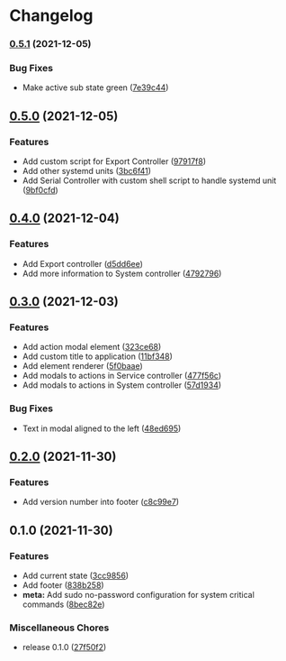 # Changelog

### [0.5.1](https://www.github.com/fussel178/raspberry-manager/compare/v0.5.0...v0.5.1) (2021-12-05)


### Bug Fixes

* Make active sub state green ([7e39c44](https://www.github.com/fussel178/raspberry-manager/commit/7e39c44363f0f54ad2492f16af62e21e8f52e58c))

## [0.5.0](https://www.github.com/fussel178/raspberry-manager/compare/v0.4.0...v0.5.0) (2021-12-05)


### Features

* Add custom script for Export Controller ([97917f8](https://www.github.com/fussel178/raspberry-manager/commit/97917f8a7c68e713e526773e3273ae1c231da9af))
* Add other systemd units ([3bc6f41](https://www.github.com/fussel178/raspberry-manager/commit/3bc6f41c1eec8d08c0bfed4dc3af57df4eb6aaa6))
* Add Serial Controller with custom shell script to handle systemd unit ([9bf0cfd](https://www.github.com/fussel178/raspberry-manager/commit/9bf0cfd613193b32a06e4945ce483e21a48fddd8))

## [0.4.0](https://www.github.com/fussel178/raspberry-manager/compare/v0.3.0...v0.4.0) (2021-12-04)


### Features

* Add Export controller ([d5dd6ee](https://www.github.com/fussel178/raspberry-manager/commit/d5dd6ee184811303744507700d6704713ae4ba74))
* Add more information to System controller ([4792796](https://www.github.com/fussel178/raspberry-manager/commit/479279614b3deae7c0112a942b29b7fba23266ab))

## [0.3.0](https://www.github.com/fussel178/raspberry-manager/compare/v0.2.0...v0.3.0) (2021-12-03)


### Features

* Add action modal element ([323ce68](https://www.github.com/fussel178/raspberry-manager/commit/323ce6874ff321c7d6a7658e1c33973b7f0f1676))
* Add custom title to application ([11bf348](https://www.github.com/fussel178/raspberry-manager/commit/11bf3480eccd0c8ec74b7b124fbd4d3d22ef0883))
* Add element renderer ([5f0baae](https://www.github.com/fussel178/raspberry-manager/commit/5f0baae674a0af303fad73b2d18837099590a675))
* Add modals to actions in Service controller ([477f56c](https://www.github.com/fussel178/raspberry-manager/commit/477f56cb2c4db9507a13f02e5e7a4621578fbdc2))
* Add modals to actions in System controller ([57d1934](https://www.github.com/fussel178/raspberry-manager/commit/57d1934fc1a4e8b3dc0829bd7384a5a85a93b944))


### Bug Fixes

* Text in modal aligned to the left ([48ed695](https://www.github.com/fussel178/raspberry-manager/commit/48ed69549f645eea351b05b9a644b3ae78371293))

## [0.2.0](https://www.github.com/fussel178/raspberry-manager/compare/v0.1.0...v0.2.0) (2021-11-30)


### Features

* Add version number into footer ([c8c99e7](https://www.github.com/fussel178/raspberry-manager/commit/c8c99e7f7f74f4b2296aeaafecf8fcdbc652f1d1))

## 0.1.0 (2021-11-30)


### Features

* Add current state ([3cc9856](https://www.github.com/fussel178/raspberry-manager/commit/3cc985692611d91e4079685205ebe7a15ae3b6c6))
* Add footer ([838b258](https://www.github.com/fussel178/raspberry-manager/commit/838b258fb79b5c4c320237b362f0c13f6bfbedd7))
* **meta:** Add sudo no-password configuration for system critical commands ([8bec82e](https://www.github.com/fussel178/raspberry-manager/commit/8bec82e13bd639f1e981e8d442ad988dd814508d))


### Miscellaneous Chores

* release 0.1.0 ([27f50f2](https://www.github.com/fussel178/raspberry-manager/commit/27f50f220eb5da4746c79b3b7937b3149f3ed258))
